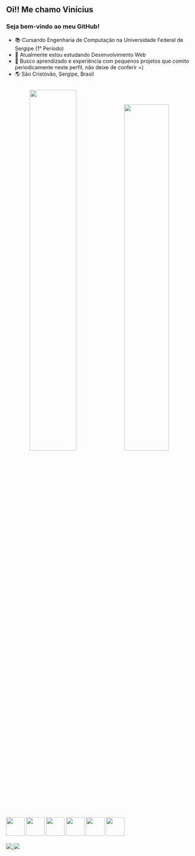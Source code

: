 ## Oi!! Me chamo Vinícius
### Seja bem-vindo ao meu GitHub! 

- 📚 Cursando Engenharia de Computação na Universidade Federal de Sergipe (1° Período)
- 🌱 Atualmente estou estudando Desenvolvimento Web
- 🚀 Busco aprendizado e experiência com pequenos projetos que comito periodicamente neste perfil, não deixe de conferir =)
- 🌎 São Cristóvão, Sergipe, Brasil

##

<div align="center">
  <img src="https://github-readme-stats.vercel.app/api?username=jvinicius-arg&show_icons=true&theme=midnight-purple&hide_border=true" width="50%">
  <img src="https://github-readme-stats.vercel.app/api/top-langs/?username=jvinicius-arg&layout=compact&theme=midnight-purple&hide_border=true" width="49%">
</div>
<br>
<div>
  <img src="https://cdn.jsdelivr.net/gh/devicons/devicon/icons/html5/html5-plain-wordmark.svg" width="50px" />
  <img src="https://cdn.jsdelivr.net/gh/devicons/devicon/icons/css3/css3-plain-wordmark.svg" width="50px" />
  <img src="https://cdn.jsdelivr.net/gh/devicons/devicon/icons/javascript/javascript-plain.svg" width="50px" />
  <img src="https://cdn.jsdelivr.net/gh/devicons/devicon/icons/nodejs/nodejs-original.svg" width="50px" />
  <img src="https://cdn.jsdelivr.net/gh/devicons/devicon/icons/express/express-original.svg" width="50px" />
  <img src="https://cdn.jsdelivr.net/gh/devicons/devicon/icons/mongodb/mongodb-plain-wordmark.svg" width="50px" />
</div>
<br>
<div>
  <a href="mailto:j.vinicius.arg@gmail.com" target="_blank">
    <img src="https://img.shields.io/badge/Gmail-D14836?style=for-the-badge&logo=gmail&logoColor=white">
  </a>
  <a href="#">
    <img src="https://img.shields.io/badge/LinkedIn-0077B5?style=for-the-badge&logo=linkedin&logoColor=white">
  </a>
</div>
